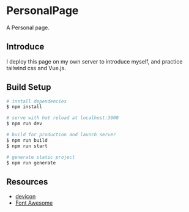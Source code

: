 # PersonalPage

A Personal page.

## Introduce

I deploy this page on my own server to introduce myself, and practice tailwind css and Vue.js.

## Build Setup

```bash
# install dependencies
$ npm install

# serve with hot reload at localhost:3000
$ npm run dev

# build for production and launch server
$ npm run build
$ npm run start

# generate static project
$ npm run generate
```

## Resources

- [devicon](https://devicon.dev/)
- [Font Awesome](https://fontawesome.com/v5.15/icons?m=free)
